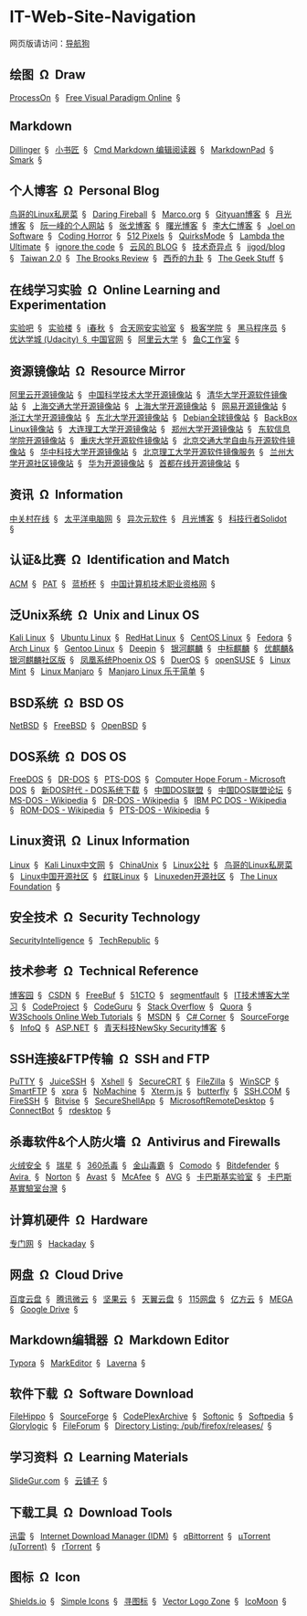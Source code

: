 # IT-Web-Site-Navigation

网页版请访问：[导航狗](https://daohanggou.cn/)


## 绘图&ensp;&Omega;&ensp;Draw

[ProcessOn](https://www.processon.com/ "可以绘制网络拓扑图，思维导图等")&ensp;&sect;&ensp;
[Free Visual Paradigm Online](https://online.visual-paradigm.com/solutions/free-visual-paradigm-online/)&ensp;&sect;&ensp;


## Markdown

[Dillinger](https://dillinger.io/)&ensp;&sect;&ensp;
[小书匠](http://markdown.xiaoshujiang.com/)&ensp;&sect;&ensp;
[Cmd Markdown 编辑阅读器](https://www.zybuluo.com/mdeditor)&ensp;&sect;&ensp;
[MarkdownPad](http://www.markdownpad.com/)&ensp;&sect;&ensp;
[Smark](http://git.oschina.net/elerao/Smark)&ensp;&sect;&ensp;


## 个人博客&ensp;&Omega;&ensp;Personal Blog

[鸟哥的Linux私房菜](http://linux.vbird.org/)&ensp;&sect;&ensp;
[Daring Fireball](https://daringfireball.net/)&ensp;&sect;&ensp;
[Marco.org](https://marco.org/)&ensp;&sect;&ensp;
[Gityuan博客](http://gityuan.com/)&ensp;&sect;&ensp;
[月光博客](http://www.williamlong.info/)&ensp;&sect;&ensp;
[阮一峰的个人网站](http://www.ruanyifeng.com/)&ensp;&sect;&ensp;
[张戈博客](https://zhangge.net/)&ensp;&sect;&ensp;
[曙光博客](https://www.ezloo.com/)&ensp;&sect;&ensp;
[李大仁博客](https://www.lidaren.com/)&ensp;&sect;&ensp;
[Joel on Software](https://www.joelonsoftware.com/)&ensp;&sect;&ensp;
[Coding Horror](https://blog.codinghorror.com/)&ensp;&sect;&ensp;
[512 Pixels](https://512pixels.net/)&ensp;&sect;&ensp;
[QuirksMode](https://quirksmode.org/)&ensp;&sect;&ensp;
[Lambda the Ultimate](http://lambda-the-ultimate.org/)&ensp;&sect;&ensp;
[ignore the code](http://ignorethecode.net/blog/)&ensp;&sect;&ensp;
[云风的 BLOG](https://blog.codingnow.com/)&ensp;&sect;&ensp;
[技术奇异点](https://techsingular.net/)&ensp;&sect;&ensp;
[jjgod/blog](http://blog.jjgod.org/)&ensp;&sect;&ensp;
[Taiwan 2.0](http://taiwan.chtsai.org/)&ensp;&sect;&ensp;
[The Brooks Review](https://brooksreview.net/)&ensp;&sect;&ensp;
[西乔的九卦](http://blog.xiqiao.info/)&ensp;&sect;&ensp;
[The Geek Stuff](https://www.thegeekstuff.com/)&ensp;&sect;&ensp;

## 在线学习实验&ensp;&Omega;&ensp;Online Learning and Experimentation

[实验吧](http://www.shiyanbar.com/)&ensp;&sect;&ensp;
[实验楼](https://www.shiyanlou.com/)&ensp;&sect;&ensp;
[i春秋](https://www.ichunqiu.com/)&ensp;&sect;&ensp;
[合天网安实验室](http://www.hetianlab.com/)&ensp;&sect;&ensp;
[极客学院](http://www.jikexueyuan.com/)&ensp;&sect;&ensp;
[黑马程序员](http://www.itheima.com/)&ensp;&sect;&ensp;
[优达学城 (Udacity)&ensp;&sect;&ensp;中国官网](https://cn.udacity.com/)&ensp;&sect;&ensp;
[阿里云大学](https://edu.aliyun.com/)&ensp;&sect;&ensp;
[鱼C工作室](http://fishc.com/)&ensp;&sect;&ensp;

## 资源镜像站&ensp;&Omega;&ensp;Resource Mirror

[阿里云开源镜像站](http://mirrors.aliyun.com/)&ensp;&sect;&ensp;
[中国科学技术大学开源镜像站](http://mirrors.ustc.edu.cn/)&ensp;&sect;&ensp;
[清华大学开源软件镜像站](https://mirrors.tuna.tsinghua.edu.cn/)&ensp;&sect;&ensp;
[上海交通大学开源镜像站](http://ftp.sjtu.edu.cn/)&ensp;&sect;&ensp;
[上海大学开源镜像站](https://mirrors.shu.edu.cn/)&ensp;&sect;&ensp;
[网易开源镜像站](http://mirrors.163.com/)&ensp;&sect;&ensp;
[浙江大学开源镜像站](http://mirrors.zju.edu.cn/)&ensp;&sect;&ensp;
[东北大学开源镜像站](http://mirror.neu.edu.cn/)&ensp;&sect;&ensp;
[Debian全球镜像站](http://www.debian.org/mirror/list)&ensp;&sect;&ensp;
[BackBox Linux镜像站](http://mirror3.mirror.garr.it/mirrors/backbox/)&ensp;&sect;&ensp;
[大连理工大学开源镜像站](http://mirror.dlut.edu.cn/)&ensp;&sect;&ensp;
[郑州大学开源镜像站](https://mirrors.zzu.edu.cn/)&ensp;&sect;&ensp;
[东软信息学院开源镜像站](http://mirrors.neusoft.edu.cn/)&ensp;&sect;&ensp;
[重庆大学开源软件镜像站](http://mirrors.cqu.edu.cn/)&ensp;&sect;&ensp;
[北京交通大学自由与开源软件镜像站](https://mirror.bjtu.edu.cn/)&ensp;&sect;&ensp;
[华中科技大学开源镜像站](http://mirrors.hust.edu.cn/)&ensp;&sect;&ensp;
[北京理工大学开源软件镜像服务](http://mirror.bit.edu.cn/)&ensp;&sect;&ensp;
[兰州大学开源社区镜像站](http://mirror.lzu.edu.cn/)&ensp;&sect;&ensp;
[华为开源镜像站](https://mirrors.huaweicloud.com/)&ensp;&sect;&ensp;
[首都在线开源镜像站](http://mirrors.yun-idc.com/)&ensp;&sect;&ensp;

## 资讯&ensp;&Omega;&ensp;Information

[中关村在线](http://www.zol.com.cn/)&ensp;&sect;&ensp;
[太平洋电脑网](https://www.pconline.com.cn/)&ensp;&sect;&ensp;
[异次元软件](http://www.iplaysoft.com/)&ensp;&sect;&ensp;
[月光博客](http://www.williamlong.info/)&ensp;&sect;&ensp;
[科技行者Solidot](https://www.solidot.org/)&ensp;&sect;&ensp;

## 认证&比赛&ensp;&Omega;&ensp;Identification and Match

[ACM](https://www.acm.org/)&ensp;&sect;&ensp;
[PAT](https://www.patest.cn/)&ensp;&sect;&ensp;
[蓝桥杯](http://dasai.lanqiao.cn/)&ensp;&sect;&ensp;
[中国计算机技术职业资格网](http://www.ruankao.org.cn/)&ensp;&sect;&ensp;

## 泛Unix系统&ensp;&Omega;&ensp;Unix and Linux OS

[Kali Linux](https://www.kali.org/)&ensp;&sect;&ensp;
[Ubuntu Linux](https://www.ubuntu.com/index_kylin)&ensp;&sect;&ensp;
[RedHat Linux](https://access.redhat.com/)&ensp;&sect;&ensp;
[CentOS Linux](https://www.centos.org/)&ensp;&sect;&ensp;
[Fedora](https://getfedora.org/)&ensp;&sect;&ensp;
[Arch Linux](https://www.archlinux.org/)&ensp;&sect;&ensp;
[Gentoo Linux](https://www.gentoo.org/)&ensp;&sect;&ensp;
[Deepin](https://www.deepin.org/)&ensp;&sect;&ensp;
[银河麒麟](http://www.kylinos.cn/)&ensp;&sect;&ensp;
[中标麒麟](http://www.cs2c.com.cn/)&ensp;&sect;&ensp;
[优麒麟&银河麒麟社区版](https://www.ubuntukylin.com/)&ensp;&sect;&ensp;
[凤凰系统Phoenix OS](http://www.phoenixos.com/)&ensp;&sect;&ensp;
[DuerOS](https://dueros.baidu.com/)&ensp;&sect;&ensp;
[openSUSE](https://www.opensuse.org/)&ensp;&sect;&ensp;
[Linux Mint](https://www.linuxmint.com/)&ensp;&sect;&ensp;
[Linux Manjaro](https://manjaro.org/)&ensp;&sect;&ensp;
[Manjaro Linux 乐于简单](https://www.manjaro.cn/ "Manjaro Linux 非官方中文站")&ensp;&sect;&ensp;

## BSD系统&ensp;&Omega;&ensp;BSD OS

[NetBSD](http://www.netbsd.org/)&ensp;&sect;&ensp;
[FreeBSD](https://www.freebsd.org/)&ensp;&sect;&ensp;
[OpenBSD](http://www.openbsd.org/)&ensp;&sect;&ensp;


## DOS系统&ensp;&Omega;&ensp;DOS OS

[FreeDOS](http://www.freedos.org/)&ensp;&sect;&ensp;
[DR-DOS](http://drdos.com/)&ensp;&sect;&ensp;
[PTS-DOS](http://phystechsoft.ru/pts-dos)&ensp;&sect;&ensp;
[Computer Hope Forum - Microsoft DOS](https://www.computerhope.com/forum/index.php/board,2.0.html)&ensp;&sect;&ensp;
[新DOS时代 - DOS系统下载](http://www.cn-dos.net/newdos/doswarea.htm)&ensp;&sect;&ensp;
[中国DOS联盟](http://cndos.fam.cx/)&ensp;&sect;&ensp;
[中国DOS联盟论坛](http://cndos.fam.cx/forum/)&ensp;&sect;&ensp;
[MS-DOS - Wikipedia](https://en.wikipedia.org/wiki/MS-DOS)&ensp;&sect;&ensp;
[DR-DOS - Wikipedia](https://en.wikipedia.org/wiki/DR-DOS)&ensp;&sect;&ensp;
[IBM PC DOS - Wikipedia](https://en.wikipedia.org/wiki/IBM_PC_DOS)&ensp;&sect;&ensp;
[ROM-DOS - Wikipedia](https://en.wikipedia.org/wiki/Datalight#ROM-DOS)&ensp;&sect;&ensp;
[PTS-DOS - Wikipedia](https://en.wikipedia.org/wiki/PTS-DOS)&ensp;&sect;&ensp;

## Linux资讯&ensp;&Omega;&ensp;Linux Information

[Linux](https://www.linux.org/)&ensp;&sect;&ensp;
[Kali Linux中文网](http://www.kali.org.cn/)&ensp;&sect;&ensp;
[ChinaUnix](http://www.chinaunix.net/)&ensp;&sect;&ensp;
[Linux公社](http://www.linuxidc.com/)&ensp;&sect;&ensp;
[鸟哥的Linux私房菜](http://linux.vbird.org/)&ensp;&sect;&ensp;
[Linux中国开源社区](https://linux.cn/)&ensp;&sect;&ensp;
[红联Linux](http://www.linuxdiyf.com/)&ensp;&sect;&ensp;
[Linuxeden开源社区](http://www.linuxeden.com/)&ensp;&sect;&ensp;
[The Linux Foundation](https://www.linuxfoundation.org/)&ensp;&sect;&ensp;

## 安全技术&ensp;&Omega;&ensp;Security Technology

[SecurityIntelligence](https://securityintelligence.com/)&ensp;&sect;&ensp;
[TechRepublic](https://www.techrepublic.com/)&ensp;&sect;&ensp;

## 技术参考&ensp;&Omega;&ensp;Technical Reference

[博客园](https://www.cnblogs.com/)&ensp;&sect;&ensp;
[CSDN](https://www.csdn.net/)&ensp;&sect;&ensp;
[FreeBuf](http://www.freebuf.com/)&ensp;&sect;&ensp;
[51CTO](http://www.51cto.com/)&ensp;&sect;&ensp;
[segmentfault](https://segmentfault.com/)&ensp;&sect;&ensp;
[IT技术博客大学习](http://blogread.cn/it/)&ensp;&sect;&ensp;
[CodeProject](https://www.codeproject.com/)&ensp;&sect;&ensp;
[CodeGuru](https://www.codeguru.com/)&ensp;&sect;&ensp;
[Stack Overflow](https://stackoverflow.com/)&ensp;&sect;&ensp;
[Quora](https://www.quora.com/)&ensp;&sect;&ensp;
[W3Schools Online Web Tutorials](https://www.w3schools.com/)&ensp;&sect;&ensp;
[MSDN](https://msdn.microsoft.com/en-us/)&ensp;&sect;&ensp;
[C# Corner](https://www.c-sharpcorner.com/)&ensp;&sect;&ensp;
[SourceForge](https://sourceforge.net/)&ensp;&sect;&ensp;
[InfoQ](https://www.infoq.com/)&ensp;&sect;&ensp;
[ASP.NET](https://www.asp.net/)&ensp;&sect;&ensp;
[青天科技NewSky Security博客](https://blogcn.newskysecurity.com/)&ensp;&sect;&ensp;

## SSH连接&FTP传输&ensp;&Omega;&ensp;SSH and FTP

[PuTTY](https://www.putty.org/)&ensp;&sect;&ensp;
[JuiceSSH](https://juicessh.com/)&ensp;&sect;&ensp;
[Xshell](http://www.netsarang.com/products/xsh_overview.html)&ensp;&sect;&ensp;
[SecureCRT](https://www.vandyke.com/products/securecrt/)&ensp;&sect;&ensp;
[FileZilla](https://filezilla-project.org/)&ensp;&sect;&ensp;
[WinSCP](https://winscp.net/eng/index.php)&ensp;&sect;&ensp;
[SmartFTP](https://www.smartftp.com/)&ensp;&sect;&ensp;
[xpra](https://www.xpra.org/)&ensp;&sect;&ensp;
[NoMachine](https://www.nomachine.com/)&ensp;&sect;&ensp;
[Xterm.js](https://xtermjs.org/)&ensp;&sect;&ensp;
[butterfly](https://github.com/paradoxxxzero/butterfly)&ensp;&sect;&ensp;
[SSH.COM](https://www.ssh.com/ssh)&ensp;&sect;&ensp;
[FireSSH](http://firessh.net/)&ensp;&sect;&ensp;
[Bitvise](https://www.bitvise.com/)&ensp;&sect;&ensp;
[SecureShellApp](https://chrome.google.com/webstore/detail/secure-shell-app/pnhechapfaindjhompbnflcldabbghjo)&ensp;&sect;&ensp;
[MicrosoftRemoteDesktop](https://www.microsoft.com/en-us/p/microsoft-remote-desktop/9wzdncrfj3ps)&ensp;&sect;&ensp;
[ConnectBot](https://connectbot.org/)&ensp;&sect;&ensp;
[rdesktop](http://www.rdesktop.org/)&ensp;&sect;&ensp;

## 杀毒软件&个人防火墙&ensp;&Omega;&ensp;Antivirus and Firewalls

[火绒安全](https://www.huorong.cn/)&ensp;&sect;&ensp;
[瑞星](http://www.rising.com.cn/)&ensp;&sect;&ensp;
[360杀毒](http://sd.360.cn/)&ensp;&sect;&ensp;
[金山毒霸](http://www.ijinshan.com/)&ensp;&sect;&ensp;
[Comodo](https://www.comodo.com/)&ensp;&sect;&ensp;
[Bitdefender](https://www.bitdefender.com/)&ensp;&sect;&ensp;
[Avira ](https://www.avira.com)&ensp;&sect;&ensp;
[Norton](https://norton.com/)&ensp;&sect;&ensp;
[Avast](https://www.avast.com)&ensp;&sect;&ensp;
[McAfee](https://www.mcafee.com)&ensp;&sect;&ensp;
[AVG](https://www.avg.com)&ensp;&sect;&ensp;
[卡巴斯基实验室](https://www.kaspersky.com.cn/)&ensp;&sect;&ensp;
[卡巴斯基實驗室台灣](https://www.kaspersky.com.tw/)&ensp;&sect;&ensp;

## 计算机硬件&ensp;&Omega;&ensp;Hardware

[专门网](https://www.51nb.com/)&ensp;&sect;&ensp;
[Hackaday](https://hackaday.com/)&ensp;&sect;&ensp;

## 网盘&ensp;&Omega;&ensp;Cloud Drive

[百度云盘](https://pan.baidu.com/)&ensp;&sect;&ensp;
[腾讯微云](https://www.weiyun.com/)&ensp;&sect;&ensp;
[坚果云](https://www.jianguoyun.com/)&ensp;&sect;&ensp;
[天翼云盘](http://cloud.189.cn/)&ensp;&sect;&ensp;
[115网盘](http://115.com/)&ensp;&sect;&ensp;
[亿方云](https://www.fangcloud.com/)&ensp;&sect;&ensp;
[MEGA](https://mega.co.nz/)&ensp;&sect;&ensp;
[Google Drive](https://www.google.com/drive/)&ensp;&sect;&ensp;

## Markdown编辑器&ensp;&Omega;&ensp;Markdown Editor

[Typora](https://www.typora.io/)&ensp;&sect;&ensp;
[MarkEditor](https://www.markeditor.com/)&ensp;&sect;&ensp;
[Laverna](https://laverna.cc/)&ensp;&sect;&ensp;

## 软件下载&ensp;&Omega;&ensp;Software Download

[FileHippo](https://filehippo.com/)&ensp;&sect;&ensp;
[SourceForge](https://sourceforge.net/)&ensp;&sect;&ensp;
[CodePlexArchive](https://archive.codeplex.com/)&ensp;&sect;&ensp;
[Softonic](https://en.softonic.com/)&ensp;&sect;&ensp;
[Softpedia](http://www.softpedia.com/)&ensp;&sect;&ensp;
[Glorylogic](http://www.glorylogic.com/)&ensp;&sect;&ensp;
[FileForum](https://fileforum.betanews.com/)&ensp;&sect;&ensp;
[Directory Listing: /pub/firefox/releases/](http://ftp.mozilla.org/pub/firefox/releases/ "FireFox 浏览器发行版历史版本官方下载地址")&ensp;&sect;&ensp;

## 学习资料&ensp;&Omega;&ensp;Learning Materials

[SlideGur.com](http://slidegur.com/)&ensp;&sect;&ensp;
[云铺子](http://www.yunpuzi.net/)&ensp;&sect;&ensp;

## 下载工具&ensp;&Omega;&ensp;Download Tools

[迅雷](https://www.xunlei.com/)&ensp;&sect;&ensp;
[Internet Download Manager (IDM)](https://www.internetdownloadmanager.com/)&ensp;&sect;&ensp;
[qBittorrent](https://www.qbittorrent.org/)&ensp;&sect;&ensp;
[μTorrent (uTorrent)](https://www.utorrent.com/)&ensp;&sect;&ensp;
[rTorrent](https://rakshasa.github.io/rtorrent/)&ensp;&sect;&ensp;

## 图标&ensp;&Omega;&ensp;Icon
[Shields.io](https://shields.io/ "可以制作用于 Git 仓库中 REAME 文件的图片标签")&ensp;&sect;&ensp;
[Simple Icons](https://simpleicons.org/)&ensp;&sect;&ensp;
[寻图标](https://icon.52112.com/)&ensp;&sect;&ensp;
[Vector Logo Zone](https://www.vectorlogo.zone/ "SVG 格式的 LOGO 搜索")&ensp;&sect;&ensp;
[IcoMoon](https://icomoon.io/ "SVG 格式图标制作")&ensp;&sect;&ensp;